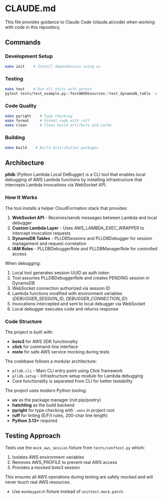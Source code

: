 # CLAUDE.md

This file provides guidance to Claude Code (claude.ai/code) when working with code in this repository.

## Commands

### Development Setup
```bash
make init    # Install dependencies using uv
```

### Testing
```bash
make test    # Run all tests with pytest
pytest tests/test_example.py::TestAWSResources::test_dynamodb_table -v    # Run a single test
```

### Code Quality
```bash
make pyright    # Type checking
make format     # Format code with ruff
make clean      # Clean build artifacts and cache
```

### Building
```bash
make build    # Build distribution packages
```

## Architecture

**plldb** (Python Lambda Local DeBugger) is a CLI tool that enables local debugging of AWS Lambda functions by installing infrastructure that intercepts Lambda invocations via WebSocket API.

### How It Works

The tool installs a helper CloudFormation stack that provides:
1. **WebSocket API** - Receives/sends messages between Lambda and local debugger
2. **Custom Lambda Layer** - Uses AWS_LAMBDA_EXEC_WRAPPER to intercept invocation requests
3. **DynamoDB Tables** - PLLDBSessions and PLLDBDebugger for session management and request correlation
4. **IAM Roles** - PLLDBDebuggerRole and PLLDBManagerRole for controlled access

When debugging:
1. Local tool generates session UUID as auth token
2. Tool assumes PLLDBDebuggerRole and creates PENDING session in DynamoDB
3. WebSocket connection authorized via session ID
4. Lambda functions modified with environment variables (_DEBUGGER_SESSION_ID_, _DEBUGGER_CONNECTION_ID_)
5. Invocations intercepted and sent to local debugger via WebSocket
6. Local debugger executes code and returns response

### Code Structure

The project is built with:
- **boto3** for AWS SDK functionality
- **click** for command-line interface
- **moto** for safe AWS service mocking during tests

The codebase follows a modular architecture:
- `plldb.cli` - Main CLI entry point using Click framework
- `plldb.setup` - Infrastructure setup module for Lambda debugging
- Core functionality is separated from CLI for better testability

The project uses modern Python tooling:
- **uv** as the package manager (not pip/poetry)
- **hatchling** as the build backend
- **pyright** for type checking with `.venv` in project root
- **ruff** for linting (E/F/I rules, 200-char line length)
- **Python 3.13+** required

## Testing Approach

Tests use the `mock_aws_session` fixture from `tests/conftest.py` which:
1. Isolates AWS environment variables
2. Removes AWS_PROFILE to prevent real AWS access
3. Provides a mocked boto3 session

This ensures all AWS operations during testing are safely mocked and will never touch real AWS resources.

- Use `monkeypatch` fixture instead of `unittest.mock.patch`.